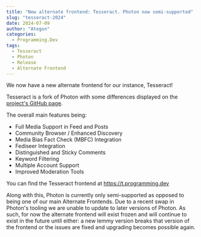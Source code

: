 ```yaml
---
title: "New alternate frontend: Tesseract. Photon now semi-supported"
slug: "tesseract-2024"
date: 2024-07-09
author: "Ategon"
categories:
  - Programming.Dev
tags:
  - Tesseract
  - Photon
  - Release
  - Alternate Frontend
---
```


We now have a new alternate frontend for our instance, Tesseract!

Tesseract is a fork of Photon with some differences displayed on the [project's GitHub page](https://github.com/asimons04/tesseract).

The overall main features being:

- Full Media Support in Feed and Posts
- Community Browser / Enhanced Discovery
- Media Bias Fact Check (MBFC) Integration
- Fediseer Integration
- Distinguished and Sticky Comments
- Keyword Filtering
- Multiple Account Support
- Improved Moderation Tools

You can find the Tesseract frontend at https://t.programming.dev

Along with this, Photon is currently only semi-supported as opposed to being one of our main Alternate Frontends. Due to a recent swap in Photon's tooling we are unable to update to later versions of Photon. As such, for now the alternate frontend will exist frozen and will continue to exist in the future until either: a new lemmy version breaks that version of the frontend or the issues are fixed and upgrading becomes possible again.
